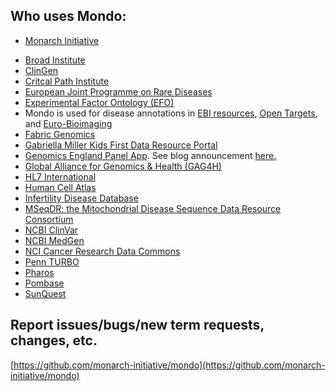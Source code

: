 ---
---
## Who uses Mondo:

- [Monarch Initiative](https://monarchinitiative.org/)
<!---- [Ancestry](https://support.ancestry.com/s/article/Disease-Condition-Catalog-Powered-by-MONDO)--->
- [Broad Institute](https://www.broadinstitute.org/)
- [ClinGen](https://clinicalgenome.org/)
- [Critcal Path Institute](https://c-path.org/)
- [European Joint Programme on Rare Diseases](https://www.ejprarediseases.org/)
- [Experimental Factor Ontology (EFO)](https://www.ebi.ac.uk/efo/)
- Mondo is used for disease annotations in [EBI resources](https://www.ebi.ac.uk/services), [Open Targets](https://www.opentargets.org/), and [Euro-Bioimaging](http://www.eurobioimaging.eu/)  
- [Fabric Genomics](https://fabricgenomics.com/)
- [Gabriella Miller Kids First Data Resource Portal](https://kidsfirstdrc.org/)
- [Genomics England Panel App](https://panelapp.genomicsengland.co.uk/). See blog announcement [here.](https://blog.varsome.com/null/mondo-and-panelapp-added-to-varsome)
- [Global Alliance for Genomics & Health (GAG4H)](https://www.ga4gh.org/)
- [HL7 International](https://confluence.hl7.org/display/TA/External+Terminologies+-+Information)
- [Human Cell Atlas](https://www.humancellatlas.org/)
- [Infertility Disease Database](http://mdl.shsmu.edu.cn/IDDB/module/mainpage/mainpage.jsp)
- [MSeqDR: the Mitochondrial Disease Sequence Data Resource Consortium ](https://mseqdr.org/)
- [NCBI ClinVar](https://www.ncbi.nlm.nih.gov/clinvar/)
- [NCBI MedGen](https://www.ncbi.nlm.nih.gov/medgen/)
- [NCI Cancer Research Data Commons](https://datascience.cancer.gov/data-commons)
- [Penn TURBO](http://upibi.org/turbo/)
- [Pharos](https://pharos.nih.gov/diseases)
- [Pombase](https://www.pombase.org/)
- [SunQuest](https://www.sunquestinfo.com/)

## Report issues/bugs/new term requests, changes, etc.

[https://github.com/monarch-initiative/mondo](https://github.com/monarch-initiative/mondo)
